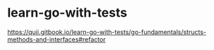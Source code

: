 # learn-go-with-tests
https://quii.gitbook.io/learn-go-with-tests/go-fundamentals/structs-methods-and-interfaces#refactor